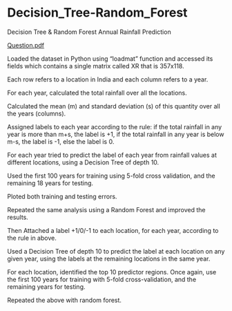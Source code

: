 # Decision_Tree-Random_Forest
Decision Tree &amp; Random Forest
Annual Rainfall Prediction


[Question.pdf](https://github.com/SD-IITKGP/Decision_Tree-Random_Forest/files/9043154/Assignment4.1.pdf)


Loaded the dataset in Python using “loadmat” function and accessed its fields which contains a single matrix called XR that is 357x118. 

Each row refers to a location in India and each column refers to a year.

For each year, calculated the total rainfall over all the locations. 

Calculated the mean (m) and standard deviation (s) of this quantity over all the years (columns).

Assigned labels to each year according to the rule: if the total rainfall in any year is more than m+s, the label is +1, if the total rainfall in any year is below m-s, the label is -1, else the label is 0.

For each year tried to predict the label of each year from rainfall values at different locations, using a Decision Tree of depth 10. 

Used the first 100 years for training using 5-fold cross validation, and the remaining 18 years for testing.

Ploted both training and testing errors.

Repeated the same analysis using a Random Forest and improved the results.

Then Attached a label +1/0/-1 to each location, for each year, according to the rule in above.

Used a Decision Tree of depth 10 to predict the label at each location on any given year, using the labels at the remaining locations in the same year.

For each location, identified the top 10 predictor regions. Once again, use the first 100 years for training with 5-fold cross-validation, and the remaining years for testing.

Repeated the above with random forest.
